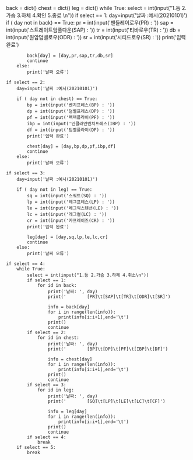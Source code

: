 back = dict()
chest = dict()
leg = dict()
while True:
    select = int(input("1.등 2.가슴 3.하체 4.확인 5.종료 \n"))
    if select == 1:
        day=input('날짜 :예시(20210101)')
        if ( day not in back) == True:
            pr = int(input('팬들레이로우(PR) : '))
            sap = int(input('스트레이트암풀다운(SAP) : '))
            tr = int(input('티바로우(TR) : '))
            db = int(input('원암덤벨로우(ODR) : '))
            sr = int(input('시티드로우(SR) : '))
            print('입력 완료')
            
            back[day] = [day,pr,sap,tr,db,sr]            
            continue
        else:
            print('날짜 오류')
            
    if select == 2:
        day=input('날짜 :예시(20210101)')
        
        if ( day not in chest) == True:
            bp = int(input('벤치프레스(BP) : '))
            dp = int(input('덤벨프레스(DP) : '))
            pf = int(input('펙덱플라이(PF) : '))
            ibp = int(input('인클라인벤치프레스(IBP) : '))
            df = int(input('덤벨플라이(DF) : '))
            print('입력 완료')
            
            chest[day] = [day,bp,dp,pf,ibp,df]            
            continue
        else:
            print('날짜 오류')
            
    if select == 3:
        day=input('날짜 :예시(20210101)')
            
        if ( day not in leg) == True:
            sq = int(input('스쿼트(SQ) : '))
            lp = int(input('레그프레스(LP) : '))
            le = int(input('레그익스텐션(LE) : '))
            lc = int(input('레그컬(LC) : '))
            cr = int(input('카프레이즈(CR) : '))
            print('입력 완료')
            
            leg[day] = [day,sq,lp,le,lc,cr]            
            continue
        else:
            print('날짜 오류')
            
    if select == 4:
        while True:
            select = int(input("1.등 2.가슴 3.하체 4.취소\n"))
            if select == 1:
                for id in back:
                    print('날짜: ', day)
                    print('        [PR]\t[SAP]\t[TR]\t[ODR]\t[SR]')
                            
                    info = back[day]
                    for i in range(len(info)):
                        print(info[i:i+1],end='\t')
                    print()
                    continue
            if select == 2:
                for id in chest:
                    print('날짜: ', day)
                    print('        [BP]\t[DP]\t[PF]\t[IBP]\t[DF]')
                            
                    info = chest[day]
                    for i in range(len(info)):
                        print(info[i:i+1],end='\t')
                    print()
                    continue
            if select == 3:
                for id in leg:
                    print('날짜: ', day)
                    print('        [SQ]\t[LP]\t[LE]\t[LC]\t[CF]')
                            
                    info = leg[day]
                    for i in range(len(info)):
                        print(info[i:i+1],end='\t')
                    print()
                    continue
            if select == 4:
                break
        if select == 5:
            break

